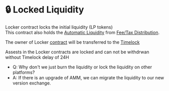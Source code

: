 # 🔒 Locked Liquidity

Locker contract locks the initial liquidity \(LP tokens\)   
This contract also holds the [Automatic Liquidity](automatic-liquidity.md) from [Fee/Tax Distribution](deposit-fee-redistribution.md).

The owner of Locker [contract](../tokenomics/contracts.md) will be transferred to the [Timelock](../security/timelock.md)

Assests in the Locker contracts are locked and can not be withdrwan without Timelock delay of 24H

* Q: Why don't we just burn the liquidity or lock the liquidity on other platforms?
* A: If there is an upgrade of AMM, we can migrate the liquidity to our new version exchange.



